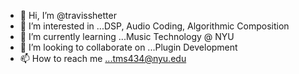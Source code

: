 - 👋 Hi, I’m @travisshetter
- 👀 I’m interested in ...DSP, Audio Coding, Algorithmic Composition 
- 🌱 I’m currently learning ...Music Technology @ NYU
- 💞️ I’m looking to collaborate on ...Plugin Development 
- 📫 How to reach me ...tms434@nyu.edu

<!---
travisshetter/travisshetter is a ✨ special ✨ repository because its `README.md` (this file) appears on your GitHub profile.
You can click the Preview link to take a look at your changes.
--->
